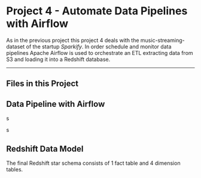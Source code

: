 # Project 4 - Automate Data Pipelines with Airflow

As in the previous project this project 4 deals with the music-streaming-dataset of the startup *Sparkify*. In order schedule and monitor data pipelines Apache Airflow is used to orchestrate an ETL extracting data from S3 and loading it into a Redshift database.

---

## Files in this Project




## Data Pipeline with Airflow

s

s 

## Redshift Data Model

The final Redshift star schema consists of 1 fact table and 4 dimension tables.
